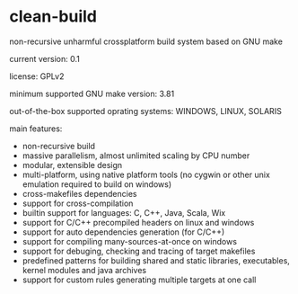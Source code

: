 # clean-build
non-recursive unharmful crossplatform build system based on GNU make

current version: 0.1

license: GPLv2

minimum supported GNU make version: 3.81

out-of-the-box supported oprating systems: WINDOWS, LINUX, SOLARIS

main features:

- non-recursive build
- massive parallelism, almost unlimited scaling by CPU number
- modular, extensible design
- multi-platform, using native platform tools (no cygwin or other unix emulation required to build on windows)
- cross-makefiles dependencies
- support for cross-compilation
- builtin support for languages: C, C++, Java, Scala, Wix
- support for C/C++ precompiled headers on linux and windows
- support for auto dependencies generation (for C/C++)
- support for compiling many-sources-at-once on windows
- support for debuging, checking and tracing of target makefiles
- predefined patterns for building shared and static libraries, executables, kernel modules and java archives
- support for custom rules generating multiple targets at one call
